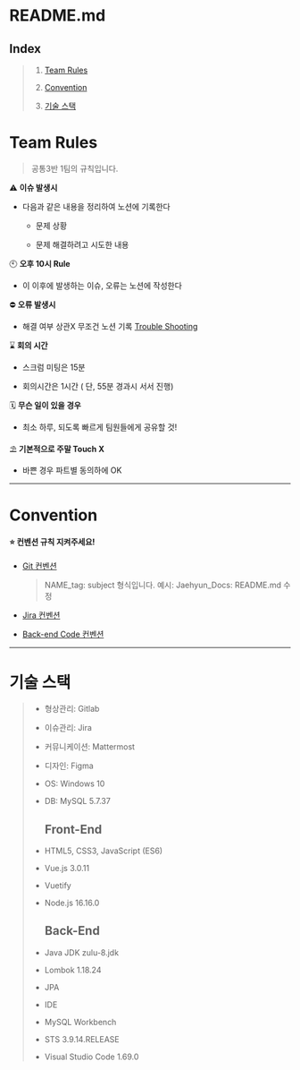# README.md

## Index

> 1. [Team Rules](#team-rules)
> 
> 2. [Convention](#convention)
> 
> 3. [기술 스택](#기술-스택)

# Team Rules

> 공통3반 1팀의 규칙입니다.

⚠️ **이슈 발생시**

- 다음과 같은 내용을 정리하여 노션에 기록한다
  
  - 문제 상황
  
  - 문제 해결하려고 시도한 내용

🕙 **오후 10시 Rule**

- 이 이후에 발생하는 이슈, 오류는 노션에 작성한다

⛔ **오류 발생시**

- 해결 여부 상관X 무조건 노션 기록 [Trouble Shooting](https://little-condor-54f.notion.site/Trouble-Shooting-be0e334cf078454aa332334697456c5d)

⌛ **회의 시간**

- 스크럼 미팅은 15분

- 회의시간은 1시간 ( 단, 55분 경과시 서서 진행)

🗓️ **무슨 일이 있을 경우**

- 최소 하루, 되도록 빠르게 팀원들에게 공유할 것!

⛱️ **기본적으로 주말 Touch X**

- 바쁜 경우 파트별 동의하에 OK

---

# Convention

#### ⭐️ 컨벤션 규칙 지켜주세요!

- [Git 컨벤션](https://little-condor-54f.notion.site/COMMIT-Convention-acfa64e3d6c840a1b4766273442e0adf)
  
  > NAME_tag: subject 형식입니다.
  > 예시: Jaehyun_Docs: README.md 수정
- [Jira 컨벤션](https://little-condor-54f.notion.site/Jira-549149e42e4c4fe3836455985b842ff9)
- [Back-end Code 컨벤션](https://little-condor-54f.notion.site/d5266c8265ba4350abe483ccaacc5b10)

---

# 기술 스택

> - 형상관리: Gitlab
> - 이슈관리: Jira
> - 커뮤니케이션: Mattermost
> - 디자인: Figma
> - OS: Windows 10
> - DB: MySQL 5.7.37
>   
>   ## Front-End
> - HTML5, CSS3, JavaScript (ES6)
> - Vue.js 3.0.11
> - Vuetify
> - Node.js 16.16.0
>   
>   ## Back-End
> - Java JDK zulu-8.jdk
> - Lombok 1.18.24
> - JPA
> - IDE
> - MySQL Workbench
> - STS 3.9.14.RELEASE
> - Visual Studio Code 1.69.0
